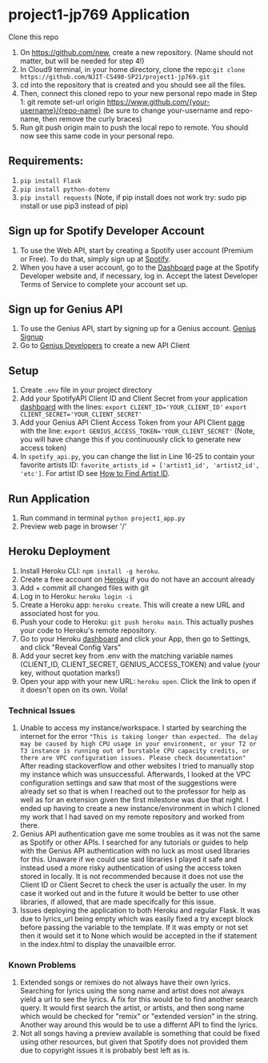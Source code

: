 # project1-jp769 Application

Clone this repo
1. On https://github.com/new, create a new repository. (Name should not matter, but will be needed for step 4!)
2. In Cloud9 terminal, in your home directory, clone the repo:`git clone https://github.com/NJIT-CS490-SP21/project1-jp769.git`
3. cd into the repository that is created and you should see all the files.
4. Then, connect this cloned repo to your new personal repo made in Step 1: git remote set-url origin https://www.github.com/{your-username}/{repo-name} (be sure to change your-username and repo-name, then remove the curly braces)
5. Run git push origin main to push the local repo to remote. You should now see this same code in your personal repo.

## Requirements:
1. `pip install Flask`
2. `pip install python-dotenv`
3. `pip install requests`
(Note, if pip install does not work try: sudo pip install or use pip3 instead of pip)

## Sign up for Spotify Developer Account
1. To use the Web API, start by creating a Spotify user account (Premium or Free). To do that, simply sign up at [Spotify](www.spotify.com).
2. When you have a user account, go to the [Dashboard](https://developer.spotify.com/dashboard) page at the Spotify Developer website and, if necessary, log in. Accept the latest Developer Terms of Service to complete your account set up.

## Sign up for Genius API
1. To use the Genius API, start by signing up for a Genius account. [Genius Signup](https://genius.com/signup_or_login)
2. Go to [Genius Developers](https://genius.com/developers) to create a new API Client

## Setup
1. Create `.env` file in your project directory
2. Add your SpotifyAPI Client ID and Client Secret from your application [dashboard](https://developer.spotify.com/dashboard/applications) with the lines: 
    `export CLIENT_ID='YOUR_CLIENT_ID'`
    `export CLIENT_SECRET='YOUR_CLIENT_SECRET'`
3. Add your Genius API Client Access Token from your API Client [page](https://genius.com/api-clients) with the line:
    `export GENIUS_ACCESS_TOKEN='YOUR_CLIENT_SECRET'`
    (Note, you will have change this if you continuously click to generate new access token)
4. In `spotify_api.py`, you can change the list in Line 16-25 to contain your favorite artists ID: `favorite_artists_id = ['artist1_id', 'artist2_id', 'etc']`. For artist ID see [How to Find Artist ID](https://support.tunecore.com/hc/en-us/articles/360040325651-How-to-Find-my-Spotify-Artist-ID).


## Run Application
1. Run command in terminal `python project1_app.py`
2. Preview web page in browser '/'

## Heroku Deployment
1. Install Heroku CLI: `npm install -g heroku`.
2. Create a free account on [Heroku](https://signup.heroku.com/login) if you do not have an account already
3. Add + commit all changed files with git
4. Log in to Heroku: `heroku login -i`
5. Create a Heroku app: `heroku create`. This will create a new URL and associated host for you.
6. Push your code to Heroku: `git push heroku main`. This actually pushes your code to Heroku's remote repository.
7. Go to your Heroku [dashboard](https://dashboard.heroku.com/apps) and click your App, then go to Settings, and click "Reveal Config Vars"
8. Add your secret key from .env with the matching variable names (CLIENT_ID, CLIENT_SECRET, GENIUS_ACCESS_TOKEN) and value (your key, without quotation marks!)
9. Open your app with your new URL: `heroku open`. Click the link to open if it doesn't open on its own. Voila!

### Technical Issues
1. Unable to access my instance/workspace. I started by searching the internet for the error `"This is taking longer than expected. The delay may be caused by high CPU usage in your environment, or your T2 or T3 instance is running out of burstable CPU capacity credits, or there are VPC configuration issues. Please check documentation"`
After reading stackoverflow and other websites I tried to manually stop my instance which was unsuccessful. Afterwards, I looked at the VPC configuration settings and saw that most of the suggestions were already set so that is when I reached out to the professor for help as well as for an extension given the first milestone was due that night.
I ended up having to create a new instance/environment in which I cloned my work that I had saved on my remote repository and worked from there.
2. Genius API authentication gave me some troubles as it was not the same as Spotify or other APIs. I searched for any tutorials or guides to help with the Genius API authentication with no luck as most used libraries for this. Unaware if we could use said libraries I played it safe and instead used a more risky authentication of using the access token stored in locally.
It is not recommended because it does not use the Client ID or Client Secret to check the user is actually the user. In my case it worked out and in the future it would be better to use other libraries, if allowed, that are made specifcally for this issue.
3. Issues deploying the application to both Heroku and regular Flask. It was due to lyrics_url being empty which was easily fixed a try except block before passing the variable to the template. If it was empty or not set then it would set it to None which would be accepted in the if statement in the index.html to display the unavailble error.

### Known Problems
1. Extended songs or remixes do not always have their own lyrics. Searching for lyrics using the song name and artist does not always yield a url to see the lyrics. A fix for this would be to find another search query. It would first search the artist, or artists, and then song name which would be checked for "remix" or "extended version" in the string.
Another way around this would be to use a differnt API to find the lyrics.
3. Not all songs having a preview available is something that could be fixed using other resources, but given that Spotify does not provided them due to copyright issues it is probably best left as is.